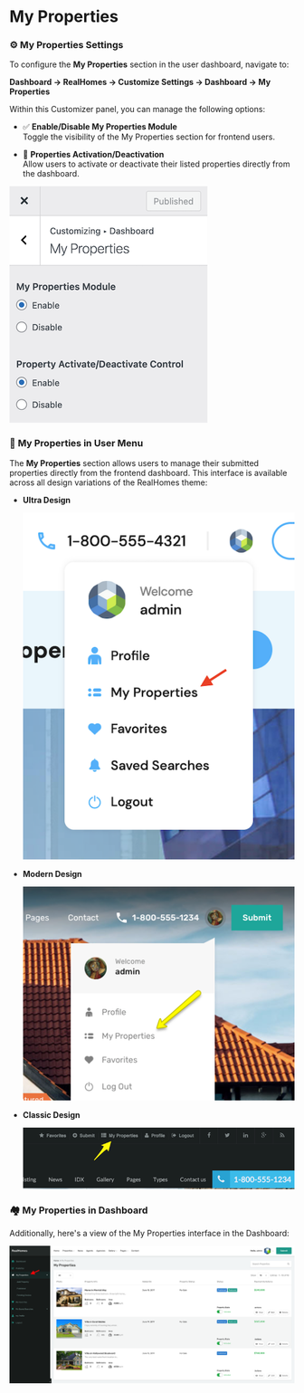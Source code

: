 # My Properties

### ⚙️ **My Properties Settings**

To configure the **My Properties** section in the user dashboard, navigate to:

**Dashboard → RealHomes → Customize Settings → Dashboard → My Properties**

Within this Customizer panel, you can manage the following options:

- ✅ **Enable/Disable My Properties Module**  
  Toggle the visibility of the My Properties section for frontend users.

- 🔄 **Properties Activation/Deactivation**  
  Allow users to activate or deactivate their listed properties directly from the dashboard.

![RealHomes Documentation](images/dashboard/my-properties-settings.png)

### 🏡 **My Properties in User Menu**

The **My Properties** section allows users to manage their submitted properties directly from the frontend dashboard. This interface is available across all design variations of the RealHomes theme:

- **Ultra Design**

  ![My Properties – Ultra](images/member-pages/my-properties-front-end-ultra.png)

- **Modern Design**

  ![My Properties – Modern](images/member-pages/my-properties-front-end-mod.png)

- **Classic Design**

  ![My Properties – Classic](images/member-pages/my-properties-front-end.png)

### 🏘️ **My Properties in Dashboard**

Additionally, here's a view of the My Properties interface in the Dashboard:

![My Properties Settings – Customizer](images/dashboard/my-properties.png)